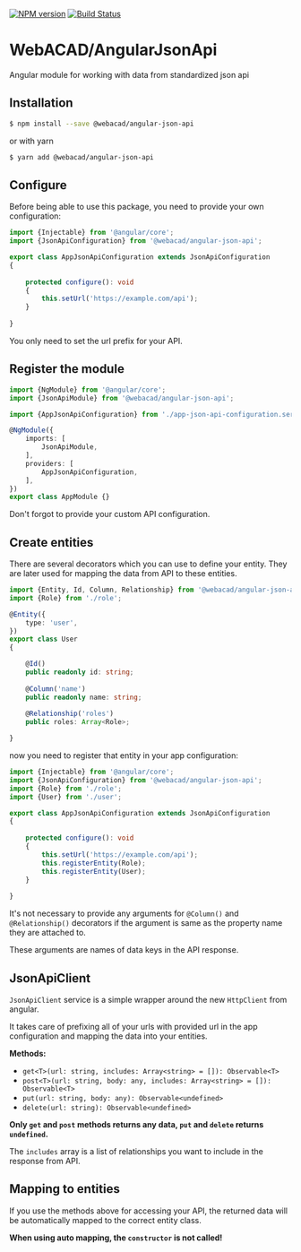[![NPM version](https://img.shields.io/npm/v/@webacad/angular-json-api.svg?style=flat-square)](https://www.npmjs.com/package/@webacad/angular-json-api)
[![Build Status](https://img.shields.io/travis/Web-ACAD/angular-json-api.svg?style=flat-square)](https://travis-ci.org/Web-ACAD/angular-json-api)

# WebACAD/AngularJsonApi

Angular module for working with data from standardized json api

## Installation

```bash
$ npm install --save @webacad/angular-json-api
```

or with yarn

```bash
$ yarn add @webacad/angular-json-api
```

## Configure

Before being able to use this package, you need to provide your own configuration:

```typescript
import {Injectable} from '@angular/core';
import {JsonApiConfiguration} from '@webacad/angular-json-api';

export class AppJsonApiConfiguration extends JsonApiConfiguration
{
    
    protected configure(): void
    {
        this.setUrl('https://example.com/api');
    }
    
}
```

You only need to set the url prefix for your API.

## Register the module

```typescript
import {NgModule} from '@angular/core';
import {JsonApiModule} from '@webacad/angular-json-api';

import {AppJsonApiConfiguration} from './app-json-api-configuration.service';

@NgModule({
    imports: [
        JsonApiModule,
    ],
    providers: [
        AppJsonApiConfiguration,
    ],
})
export class AppModule {}
```

Don't forgot to provide your custom API configuration.

## Create entities

There are several decorators which you can use to define your entity. They are later used for mapping the data from API 
to these entities.

```typescript
import {Entity, Id, Column, Relationship} from '@webacad/angular-json-api';
import {Role} from './role';

@Entity({
    type: 'user',
})
export class User
{

    @Id()
    public readonly id: string;
    
    @Column('name')
    public readonly name: string;
    
    @Relationship('roles')
    public roles: Array<Role>;

}
```

now you need to register that entity in your app configuration:

```typescript
import {Injectable} from '@angular/core';
import {JsonApiConfiguration} from '@webacad/angular-json-api';
import {Role} from './role';
import {User} from './user';

export class AppJsonApiConfiguration extends JsonApiConfiguration
{
    
    protected configure(): void
    {
        this.setUrl('https://example.com/api');
        this.registerEntity(Role);
        this.registerEntity(User);
    }
    
}
```

It's not necessary to provide any arguments for `@Column()` and `@Relationship()` decorators if the argument is same as 
the property name they are attached to.

These arguments are names of data keys in the API response.

## JsonApiClient

`JsonApiClient` service is a simple wrapper around the new `HttpClient` from angular.

It takes care of prefixing all of your urls with provided url in the app configuration and mapping the data into your 
entities.

**Methods:**

* `get<T>(url: string, includes: Array<string> = []): Observable<T>`
* `post<T>(url: string, body: any, includes: Array<string> = []): Observable<T>`
* `put(url: string, body: any): Observable<undefined>`
* `delete(url: string): Observable<undefined>`

**Only `get` and `post` methods returns any data, `put` and `delete` returns `undefined`.**

The `includes` array is a list of relationships you want to include in the response from API.

## Mapping to entities

If you use the methods above for accessing your API, the returned data will be automatically mapped to the correct 
entity class.

**When using auto mapping, the `constructor` is not called!**
